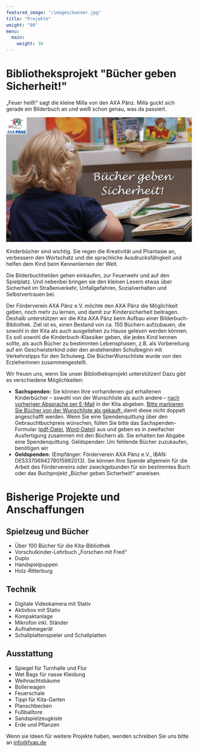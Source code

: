 ```yaml
---
featured_image: "/images/banner.jpg"
title: "Projekte"
weight: "80"
menu:
  main:
    weight: 30
---
```


# Bibliotheksprojekt "Bücher geben Sicherheit!"

„Feuer heiß!“ sagt die kleine Milla von den AXA Pänz. Milla guckt sich gerade ein Bilderbuch an und weiß schon genau, was da passiert.

![](/images/Buecher_geben_Sicherheit.jpg)

Kinderbücher sind wichtig. Sie regen die Kreativität und Phantasie an, verbessern den Wortschatz und die sprachliche Ausdrucksfähigkeit und helfen dem Kind beim Kennenlernen der Welt.

Die Bilderbuchhelden gehen einkaufen, zur Feuerwehr und auf den Spielplatz. Und nebenbei bringen sie den kleinen Lesern etwas über Sicherheit im Straßenverkehr, Unfallgefahren, Sozialverhalten und Selbstvertrauen bei.

Der Förderverein AXA Pänz e.V. möchte den AXA Pänz die Möglichkeit geben, noch mehr zu lernen, und damit zur Kindersicherheit beitragen. Deshalb unterstützen wir die Kita AXA Pänz beim Aufbau einer Bilderbuch-Bibliothek. Ziel ist es, einen Bestand von ca. 150 Büchern aufzubauen, die sowohl in der Kita als auch ausgeliehen zu Hause gelesen werden können. Es soll sowohl die Kinderbuch-Klassiker geben, die jedes Kind kennen sollte, als auch Bücher zu bestimmten Lebensphasen, z.B. als Vorbereitung auf ein Geschwisterkind oder den anstehenden Schulbeginn mit Verkehrstipps für den Schulweg. Die BücherWunschliste wurde von den Erzieherinnen zusammengestellt.

Wir freuen uns, wenn Sie unser Bibliotheksprojekt unterstützen! Dazu gibt es verschiedene Möglichkeiten:

- **Sachspenden:** Sie können Ihre vorhandenen gut erhaltenen Kinderbücher – sowohl von der Wunschliste als auch andere – [nach vorheriger Absprache per E-Mail](mailto:axa-paenz@awo-koeln.de) in der Kita abgeben. [Bitte markieren Sie Bücher von der Wunschliste als gekauft, ](http://www.amazon.de/registry/wishlist/2DWWC2XKOBLBU/?_encoding=UTF8&camp=1638&creative=6742&linkCode=ur2&site-redirect=de&tag=foeaxapaeev0c-21) damit diese nicht doppelt angeschafft werden. Wenn Sie eine Spendenquittung über den Gebrauchtbuchpreis wünschen, füllen Sie bitte das Sachspenden-Formular ([pdf-Datei](/Sachspendenformular_Foerderverein_AXA_Paenz.pdf), [Word-Datei](/Sachspendenformular_Foerderverein_AXA_Paenz.doc)) aus und geben es in zweifacher Ausfertigung zusammen mit den Büchern ab. Sie erhalten bei Abgabe eine Spendenquittung. Geldspenden: Um fehlende Bücher zuzukaufen, benötigen wir
- **Geldspenden:** (Empfänger: Förderverein AXA Pänz e.V., IBAN: DE53370694278015982013). Sie können Ihre Spende allgemein für die Arbeit des Fördervereins oder zweckgebunden für ein bestimmtes Buch oder das Buchprojekt „Bücher geben Sicherheit!“ anweisen.

# Bisherige Projekte und Anschaffungen

## Spielzeug und Bücher

- Über 100 Bücher für die Kita-Bibliothek
- Vorschulkinder-Lehrbuch „Forschen mit Fred“
- Duplo
- Handspielpuppen
- Holz-Ritterburg

## Technik

- Digitale Videokamera mit Stativ
- Aktivbox mit Stativ
- Kompaktanlage
- Mikrofon inkl. Ständer
- Aufnahmegerät
- Schallplattenspieler und Schallplatten

## Ausstattung

- Spiegel für Turnhalle und Flur
- Wet Bags für nasse Kleidung
- Weihnachtsbäume
- Bollerwagen
- Feuerschale
- Tippi für Kita-Garten
- Planschbecken
- Fußballtore
- Sandspielzeugkiste
- Erde und Pflanzen

Wenn sie Ideen für weitere Projekte haben, wenden schreiben Sie uns bitte an info@fvap.de
